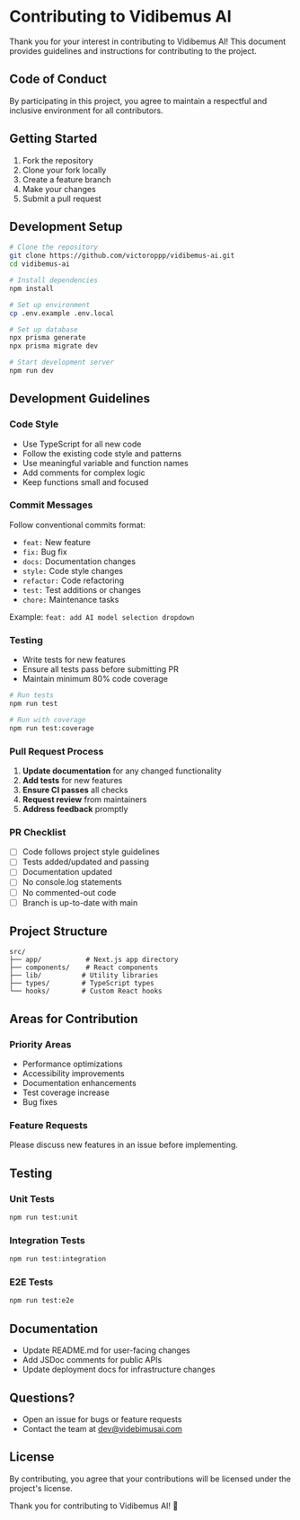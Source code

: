 # Contributing to Vidibemus AI

Thank you for your interest in contributing to Vidibemus AI! This document provides guidelines and instructions for contributing to the project.

## Code of Conduct

By participating in this project, you agree to maintain a respectful and inclusive environment for all contributors.

## Getting Started

1. Fork the repository
2. Clone your fork locally
3. Create a feature branch
4. Make your changes
5. Submit a pull request

## Development Setup

```bash
# Clone the repository
git clone https://github.com/victoroppp/vidibemus-ai.git
cd vidibemus-ai

# Install dependencies
npm install

# Set up environment
cp .env.example .env.local

# Set up database
npx prisma generate
npx prisma migrate dev

# Start development server
npm run dev
```

## Development Guidelines

### Code Style

- Use TypeScript for all new code
- Follow the existing code style and patterns
- Use meaningful variable and function names
- Add comments for complex logic
- Keep functions small and focused

### Commit Messages

Follow conventional commits format:
- `feat:` New feature
- `fix:` Bug fix
- `docs:` Documentation changes
- `style:` Code style changes
- `refactor:` Code refactoring
- `test:` Test additions or changes
- `chore:` Maintenance tasks

Example: `feat: add AI model selection dropdown`

### Testing

- Write tests for new features
- Ensure all tests pass before submitting PR
- Maintain minimum 80% code coverage

```bash
# Run tests
npm run test

# Run with coverage
npm run test:coverage
```

### Pull Request Process

1. **Update documentation** for any changed functionality
2. **Add tests** for new features
3. **Ensure CI passes** all checks
4. **Request review** from maintainers
5. **Address feedback** promptly

### PR Checklist

- [ ] Code follows project style guidelines
- [ ] Tests added/updated and passing
- [ ] Documentation updated
- [ ] No console.log statements
- [ ] No commented-out code
- [ ] Branch is up-to-date with main

## Project Structure

```
src/
├── app/           # Next.js app directory
├── components/    # React components
├── lib/          # Utility libraries
├── types/        # TypeScript types
└── hooks/        # Custom React hooks
```

## Areas for Contribution

### Priority Areas
- Performance optimizations
- Accessibility improvements
- Documentation enhancements
- Test coverage increase
- Bug fixes

### Feature Requests
Please discuss new features in an issue before implementing.

## Testing

### Unit Tests
```bash
npm run test:unit
```

### Integration Tests
```bash
npm run test:integration
```

### E2E Tests
```bash
npm run test:e2e
```

## Documentation

- Update README.md for user-facing changes
- Add JSDoc comments for public APIs
- Update deployment docs for infrastructure changes

## Questions?

- Open an issue for bugs or feature requests
- Contact the team at dev@videbimusai.com

## License

By contributing, you agree that your contributions will be licensed under the project's license.

Thank you for contributing to Vidibemus AI! 🚀